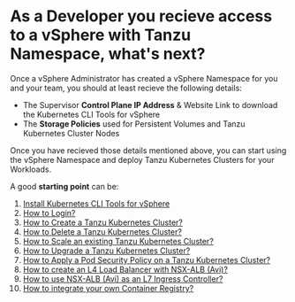 # As a Developer you recieve access to a vSphere with Tanzu Namespace, what's next?

Once a vSphere Administrator has created a vSphere Namespace for you and your team, you should at least recieve the following details:
* The Supervisor **Control Plane IP Address** & Website Link to download the Kubernetes CLI Tools for vSphere
* The **Storage Policies** used for Persistent Volumes and Tanzu Kubernetes Cluster Nodes


Once you have recieved those details mentioned above, you can start using the vSphere Namespace and deploy Tanzu Kubernetes Clusters for your Workloads.

A good **starting point** can be:

1. [Install Kubernetes CLI Tools for vSphere](Install-Kubernetes-CLI-Tools-for-vSphere.md)
1. [How to Login?](How-to-Login.md) 
1. [How to Create a Tanzu Kubernetes Cluster?](How-to-Create-a-Tanzu-Kubernetes-Cluster.md)
1. [How to Delete a Tanzu Kubernetes Cluster?](How-to-Delete-a-Tanzu-Kubernetes-Cluster.md)
1. [How to Scale an existing Tanzu Kubernetes Cluster?](How-to-Scale-an-existing-Tanzu-Kubernetes-Cluster.md)
1. [How to Upgrade a Tanzu Kubernetes Cluster?](How-to-Upgrade-a-Tanzu-Kubernetes-Cluster.md)
1. [How to Apply a Pod Security Policy on a Tanzu Kubernetes Cluster?](How-to-Apply-a-Pod-Security-Policy-on-a-Tanzu-Kubernetes-Cluster.md)
1. [How to create an L4 Load Balancer with NSX-ALB (Avi)?](How-to-create-an-L4-Load-Balancer-with-Avi.md) 
1. [How to use NSX-ALB (Avi) as an L7 Ingress Controller?](How-to-use-NSX-ALB-(Avi)-as-an-L7-Ingress-Controller.md)
1. [How to integrate your own Container Registry?](How-to-integrate-your-own-Container-Registry.md)